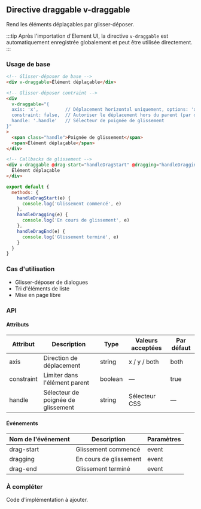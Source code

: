 ## Directive draggable v-draggable

Rend les éléments déplaçables par glisser-déposer.

:::tip
Après l'importation d'Element UI, la directive `v-draggable` est automatiquement enregistrée globalement et peut être utilisée directement.
:::

### Usage de base

```html
<!-- Glisser-déposer de base -->
<div v-draggable>Élément déplaçable</div>

<!-- Glisser-déposer contraint -->
<div
  v-draggable="{ 
  axis: 'x',          // Déplacement horizontal uniquement, options: 'x', 'y', 'both'
  constraint: false,  // Autoriser le déplacement hors du parent (par défaut: true)
  handle: '.handle'   // Sélecteur de poignée de glissement
}"
>
  <span class="handle">Poignée de glissement</span>
  <span>Élément déplaçable</span>
</div>

<!-- Callbacks de glissement -->
<div v-draggable @drag-start="handleDragStart" @dragging="handleDragging" @drag-end="handleDragEnd">
  Élément déplaçable
</div>
```

```javascript
export default {
  methods: {
    handleDragStart(e) {
      console.log('Glissement commencé', e)
    },
    handleDragging(e) {
      console.log('En cours de glissement', e)
    },
    handleDragEnd(e) {
      console.log('Glissement terminé', e)
    }
  }
}
```

### Cas d'utilisation

- Glisser-déposer de dialogues
- Tri d'éléments de liste
- Mise en page libre

### API

#### Attributs

| Attribut   | Description                        | Type    | Valeurs acceptées | Par défaut |
| ---------- | ---------------------------------- | ------- | ----------------- | ---------- |
| axis       | Direction de déplacement           | string  | x / y / both      | both       |
| constraint | Limiter dans l'élément parent      | boolean | —                 | true       |
| handle     | Sélecteur de poignée de glissement | string  | Sélecteur CSS     | —          |

#### Événements

| Nom de l'événement | Description            | Paramètres |
| ------------------ | ---------------------- | ---------- |
| drag-start         | Glissement commencé    | event      |
| dragging           | En cours de glissement | event      |
| drag-end           | Glissement terminé     | event      |

### À compléter

Code d'implémentation à ajouter.
